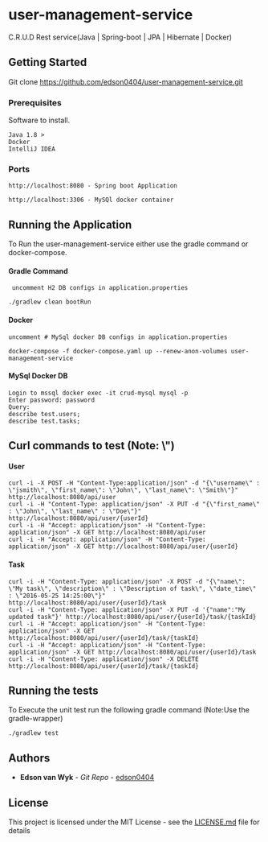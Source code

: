 # user-management-service
C.R.U.D Rest service(Java | Spring-boot | JPA | Hibernate | Docker)

## Getting Started

Git clone https://github.com/edson0404/user-management-service.git

### Prerequisites

Software to install.

```
Java 1.8 >
Docker
IntelliJ IDEA

```

### Ports
```
http://localhost:8080 - Spring boot Application

http://localhost:3306 - MySQl docker container
```

## Running the Application

To Run the user-management-service either use the gradle command or docker-compose.

#### Gradle Command 
```
 uncomment H2 DB configs in application.properties
```

```
./gradlew clean bootRun
```

#### Docker
```
uncomment # MySql docker DB configs in application.properties
```
```
docker-compose -f docker-compose.yaml up --renew-anon-volumes user-management-service 
```
#### MySql Docker DB
```
Login to mssql docker exec -it crud-mysql mysql -p 
Enter password: password
Query: 
describe test.users;
describe test.tasks;
```
## Curl commands to test (Note: \\")
#### User
```
curl -i -X POST -H "Content-Type:application/json" -d "{\"username\" : \"jsmith\", \"first_name\": \"John\", \"last_name\": \"Smith\"}" http://localhost:8080/api/user
curl -i -H "Content-Type: application/json" -X PUT -d "{\"first_name\" : \"John\", \"last_name\" : \"Doe\"}" http://localhost:8080/api/user/{userId}
curl -i -H "Accept: application/json" -H "Content-Type: application/json" -X GET http://localhost:8080/api/user
curl -i -H "Accept: application/json" -H "Content-Type: application/json" -X GET http://localhost:8080/api/user/{userId}
```
#### Task
```
curl -i -H "Content-Type: application/json" -X POST -d "{\"name\": \"My task\", \"description\" : \"Description of task\", \"date_time\" : \"2016-05-25 14:25:00\"}" http://localhost:8080/api/user/{userId}/task
curl -i -H "Content-Type: application/json" -X PUT -d '{"name":"My updated task"}' http://localhost:8080/api/user/{userId}/task/{taskId}
curl -i -H "Accept: application/json" -H "Content-Type: application/json" -X GET http://localhost:8080/api/user/{userId}/task/{taskId}
curl -i -H "Accept: application/json" -H "Content-Type: application/json" -X GET http://localhost:8080/api/user/{userId}/task
curl -i -H "Content-Type: application/json" -X DELETE http://localhost:8080/api/user/{userId}/task/{taskId}
```
## Running the tests

To Execute the unit test run the following gradle command (Note:Use the gradle-wrapper)
```
./gradlew test
```

## Authors

* **Edson van Wyk** - *Git Repo* - [edson0404](https://github.com/edson0404)

## License

This project is licensed under the MIT License - see the [LICENSE.md](LICENSE.md) file for details

